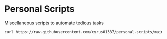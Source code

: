 # Personal Scripts
Miscellaneous scripts to automate tedious tasks

```sh
curl https://raw.githubusercontent.com/cyrus01337/personal-scripts/main/setup-debian-based-server.sh | bash
```
